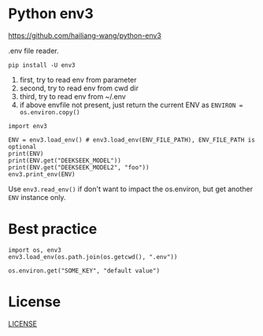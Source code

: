 # Python env3
https://github.com/hailiang-wang/python-env3

.env file reader.

```
pip install -U env3
```

1) first, try to read env from parameter
2) second, try to read env from cwd dir
3) third, try to read env from ~/.env
4) if above envfile not present, just return the current ENV as `ENVIRON = os.environ.copy()`

```
import env3

ENV = env3.load_env() # env3.load_env(ENV_FILE_PATH), ENV_FILE_PATH is optional
print(ENV)
print(ENV.get("DEEKSEEK_MODEL"))
print(ENV.get("DEEKSEEK_MODEL2", "foo"))
env3.print_env(ENV)
```

Use `env3.read_env()` if don't want to impact the os.environ, but get another `ENV` instance only.

# Best practice

```
import os, env3
env3.load_env(os.path.join(os.getcwd(), ".env"))

os.environ.get("SOME_KEY", "default value")
```


# License

[LICENSE](./LICENSE)